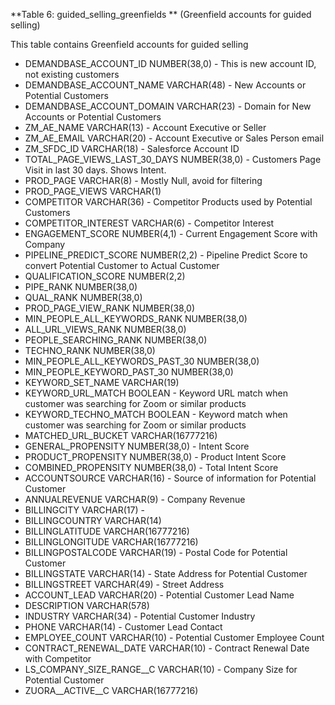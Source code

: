 **Table 6: guided_selling_greenfields ** (Greenfield accounts for guided selling)

This table contains Greenfield accounts for guided selling

- DEMANDBASE_ACCOUNT_ID	NUMBER(38,0) - This is new account ID, not existing customers
- DEMANDBASE_ACCOUNT_NAME	VARCHAR(48) - New Accounts or Potential Customers
- DEMANDBASE_ACCOUNT_DOMAIN	VARCHAR(23) - Domain for New Accounts or Potential Customers
- ZM_AE_NAME	VARCHAR(13) - Account Executive or Seller
- ZM_AE_EMAIL	VARCHAR(20) - Account Executive or Sales Person email
- ZM_SFDC_ID	VARCHAR(18) - Salesforce Account ID
- TOTAL_PAGE_VIEWS_LAST_30_DAYS	NUMBER(38,0) - Customers Page Visit in last 30 days. Shows Intent.
- PROD_PAGE	VARCHAR(8) - Mostly Null, avoid for filtering
- PROD_PAGE_VIEWS	VARCHAR(1)
- COMPETITOR	VARCHAR(36) - Competitor Products used by Potential Customers
- COMPETITOR_INTEREST	VARCHAR(6) - Competitor Interest
- ENGAGEMENT_SCORE	NUMBER(4,1) - Current Engagement Score with Company
- PIPELINE_PREDICT_SCORE	NUMBER(2,2) - Pipeline Predict Score to convert Potential Customer to Actual Customer
- QUALIFICATION_SCORE	NUMBER(2,2)
- PIPE_RANK	NUMBER(38,0)
- QUAL_RANK	NUMBER(38,0)
- PROD_PAGE_VIEW_RANK	NUMBER(38,0)
- MIN_PEOPLE_ALL_KEYWORDS_RANK	NUMBER(38,0)
- ALL_URL_VIEWS_RANK	NUMBER(38,0)
- PEOPLE_SEARCHING_RANK	NUMBER(38,0)
- TECHNO_RANK	NUMBER(38,0)
- MIN_PEOPLE_ALL_KEYWORDS_PAST_30	NUMBER(38,0)
- MIN_PEOPLE_KEYWORD_PAST_30	NUMBER(38,0)
- KEYWORD_SET_NAME	VARCHAR(19)
- KEYWORD_URL_MATCH	BOOLEAN - Keyword URL match when customer was searching for Zoom or similar products
- KEYWORD_TECHNO_MATCH	BOOLEAN - Keyword match when customer was searching for Zoom or similar products
- MATCHED_URL_BUCKET	VARCHAR(16777216)
- GENERAL_PROPENSITY	NUMBER(38,0) - Intent Score
- PRODUCT_PROPENSITY	NUMBER(38,0) - Product Intent Score
- COMBINED_PROPENSITY	NUMBER(38,0) - Total Intent Score
- ACCOUNTSOURCE	VARCHAR(16) - Source of information for Potential Customer
- ANNUALREVENUE	VARCHAR(9) - Company Revenue
- BILLINGCITY	VARCHAR(17) -
- BILLINGCOUNTRY	VARCHAR(14)
- BILLINGLATITUDE	VARCHAR(16777216)
- BILLINGLONGITUDE	VARCHAR(16777216)
- BILLINGPOSTALCODE	VARCHAR(19) - Postal Code for Potential Customer
- BILLINGSTATE	VARCHAR(14) - State Address for Potential Customer
- BILLINGSTREET	VARCHAR(49) - Street Address
- ACCOUNT_LEAD	VARCHAR(20) - Potential Customer Lead Name
- DESCRIPTION	VARCHAR(578)
- INDUSTRY	VARCHAR(34) - Potential Customer Industry
- PHONE	VARCHAR(14) - Customer Lead Contact
- EMPLOYEE_COUNT	VARCHAR(10) - Potential Customer Employee Count
- CONTRACT_RENEWAL_DATE	VARCHAR(10) - Contract Renewal Date with Competitor
- LS_COMPANY_SIZE_RANGE__C	VARCHAR(10) - Company Size for Potential Customer
- ZUORA__ACTIVE__C	VARCHAR(16777216)

